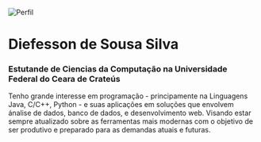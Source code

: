 ![Perfil](https://avatars3.githubusercontent.com/u/20848200?s=320&v=4)
# Diefesson de Sousa Silva

### Estutande de Ciencias da Computação na Universidade Federal do Ceara de Crateús

Tenho grande interesse em programação - principamente na Linguagens Java, C/C++, Python - e suas aplicações em soluções que
envolvem ánalise de dados, banco de dados, e desenvolvimento web. Visando estar sempre atualizado sobre as ferramentas mais modernas
com o objetivo de ser produtivo e preparado para as demandas atuais e futuras.
